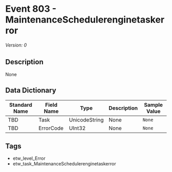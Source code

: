 # Event 803 - MaintenanceSchedulerenginetaskerror
###### Version: 0

## Description
None

## Data Dictionary
|Standard Name|Field Name|Type|Description|Sample Value|
|---|---|---|---|---|
|TBD|Task|UnicodeString|None|`None`|
|TBD|ErrorCode|UInt32|None|`None`|

## Tags
* etw_level_Error
* etw_task_MaintenanceSchedulerenginetaskerror
